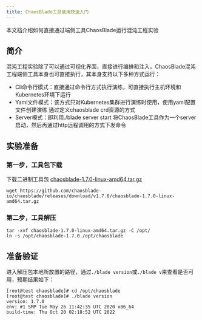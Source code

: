 ```yaml
---
title: ChaosBlade工具使用快速入门
---
```


本文档介绍如何直接通过端侧工具ChaosBlade运行混沌工程实验
## 简介
混沌工程实验除了可以通过可视化界面，直接进行编排和注入，ChaosBlade混沌工程端侧工具本身也可直接执行，其本身支持以下多种方式运行：

- Cli命令行模式：直接通过命令行方式执行演练，可直接执行主机环境和Kubernetes环境下运行
- Yaml文件模式：该方式只对Kubernetes集群进行演练时使用，使用yaml配置文件创建演练 通过定义chaosblade crd资源的方式
- Server模式：即利用./blade server start 将ChaosBlade工具作为一个server启动，然后再通过http远程调用的方式下发命令
## 实验准备
### 第一步，工具包下载
下载二进制工具包 [chaosblade-1.7.0-linux-amd64.tar.gz](https://github.com/chaosblade-io/chaosblade/releases/download/v1.7.0/chaosblade-1.7.0-linux-amd64.tar.gz) 
```shell
wget https://github.com/chaosblade-io/chaosblade/releases/download/v1.7.0/chaosblade-1.7.0-linux-amd64.tar.gz

```
### 第二步，工具解压
```shell
tar -xvf chaosblade-1.7.0-linux-amd64.tar.gz -C /opt/
ln -s /opt/chaosblade-1.7.0 /opt/chaosblade
```
## 准备验证
进入解压包本地所放置的路径，通过`./blade version`或`./blade v`来查看是否可用，预期结果如下：
```
[root@test chaosblade]# cd /opt/chaosblade
[root@test chaosblade]# ./blade version
version: 1.7.0
env: #1 SMP Tue May 26 11:42:35 UTC 2020 x86_64
build-time: Thu Oct 20 02:18:52 UTC 2022
```

